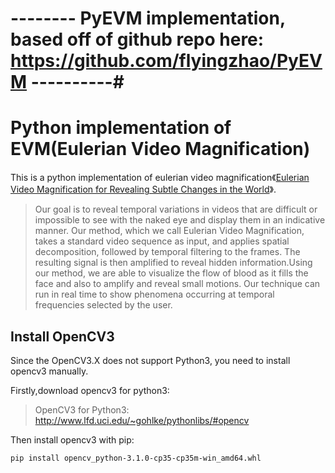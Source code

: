 # -------- PyEVM implementation, based off of github repo here: https://github.com/flyingzhao/PyEVM ----------#


# Python implementation of EVM(Eulerian Video Magnification)

This is a python implementation of eulerian video magnification《[Eulerian Video Magnification for Revealing Subtle Changes in the World](http://people.csail.mit.edu/mrub/evm/)》.
>Our goal is to reveal temporal variations in videos that are difficult or impossible to see with the naked eye and display them in an indicative manner. Our method, which we call Eulerian Video Magnification, takes a standard video sequence as input, and applies spatial decomposition, followed by temporal filtering to the frames. The resulting signal is then amplified to reveal hidden information.Using our method, we are able to visualize the flow of blood as it fills the face and also to amplify and reveal small motions. Our technique can run in real time to show phenomena occurring at temporal frequencies selected by the user.

## Install OpenCV3
Since the OpenCV3.X does not support Python3, you need to install opencv3 manually.

Firstly,download opencv3 for python3:
>OpenCV3 for Python3: http://www.lfd.uci.edu/~gohlke/pythonlibs/#opencv

Then install opencv3 with pip:
```
pip install opencv_python-3.1.0-cp35-cp35m-win_amd64.whl
```

